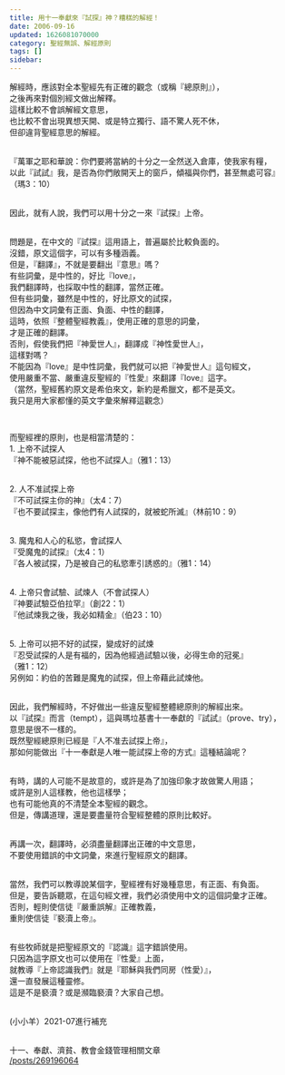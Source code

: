```yaml
---
title: 用十一奉獻來『試探』神？糟糕的解經！
date: 2006-09-16
updated: 1626081070000
category: 聖經無誤、解經原則
tags: []
sidebar: 
---
```


<p>解經時，應該對全本聖經先有正確的觀念（或稱『總原則』），<br/>
之後再來對個別經文做出解釋。<br/>
這樣比較不會誤解經文意思，<br/>
也比較不會出現異想天開、或是特立獨行、語不驚人死不休，<br/>
但卻違背聖經意思的解經。</p>
<p><br/>
『萬軍之耶和華說：你們要將當納的十分之一全然送入倉庫，使我家有糧，<br/>
以此『試試』我，是否為你們敞開天上的窗戶，傾福與你們，甚至無處可容』<br/>
（瑪3：10）</p>
<p><br/>
因此，就有人說，我們可以用十分之一來『試探』上帝。</p>
<p><br/>
問題是，在中文的『試探』這用語上，普遍屬於比較負面的。<br/>
沒錯，原文這個字，可以有多種涵義。<br/>
但是，『翻譯』，不就是要翻出『意思』嗎？<br/>
有些詞彙，是中性的，好比『love』，<br/>
我們翻譯時，也採取中性的翻譯，當然正確。<br/>
但有些詞彙，雖然是中性的，好比原文的試探，<br/>
但因為中文詞彙有正面、負面、中性的翻譯，<br/>
這時，依照『整體聖經教義』，使用正確的意思的詞彙，<br/>
才是正確的翻譯。<br/>
否則，假使我們把『神愛世人』，翻譯成『神性愛世人』，<br/>
這樣對嗎？<br/>
不能因為『love』是中性詞彙，我們就可以把『神愛世人』這句經文，<br/>
使用嚴重不當、嚴重違反聖經的『性愛』來翻譯『love』這字。<br/>
（當然，聖經舊約原文是希伯來文，新約是希臘文，都不是英文。<br/>
我只是用大家都懂的英文字彙來解釋這觀念）</p>
<p> </p>
<p>而聖經裡的原則，也是相當清楚的：<br/>
1. 上帝不試探人<br/>
『神不能被惡試探，他也不試探人』（雅1：13）</p>
<p><br/>
2. 人不准試探上帝<br/>
『不可試探主你的神』（太4：7）<br/>
『也不要試探主，像他們有人試探的，就被蛇所滅』（林前10：9）</p>
<p><br/>
3. 魔鬼和人心的私慾，會試探人<br/>
『受魔鬼的試探』（太4：1）<br/>
『各人被試探，乃是被自己的私慾牽引誘惑的』（雅1：14）</p>
<p><br/>
4. 上帝只會試驗、試煉人（不會試探人）<br/>
『神要試驗亞伯拉罕』（創22：1）<br/>
『他試煉我之後，我必如精金』（伯23：10）</p>
<p><br/>
5. 上帝可以把不好的試探，變成好的試煉<br/>
『忍受試探的人是有福的，因為他經過試驗以後，必得生命的冠冕』<br/>
（雅1：12）<br/>
另例如：約伯的苦難是魔鬼的試探，但上帝藉此試煉他。</p>
<p><br/>
因此，我們解經時，不好做出一些違反聖經整體總原則的解經出來。<br/>
以『試探』而言（tempt），這與瑪垃基書十一奉獻的『試試』（prove、try），<br/>
意思是很不一樣的。<br/>
既然聖經總原則已經是『人不准去試探上帝』，<br/>
那如何能做出『十一奉獻是人唯一能試探上帝的方式』這種結論呢？</p>
<p><br/>
有時，講的人可能不是故意的，或許是為了加強印象才故做驚人用語；<br/>
或許是別人這樣教，他也這樣學；<br/>
也有可能他真的不清楚全本聖經的觀念。<br/>
但是，傳講道理，還是要盡量符合聖經整體的原則比較好。</p>
<p><br/>
再講一次，翻譯時，必須盡量翻譯出正確的中文意思，<br/>
不要使用錯誤的中文詞彙，來進行聖經原文的翻譯。</p>
<p><br/>
當然，我們可以教導說某個字，聖經裡有好幾種意思，有正面、有負面。<br/>
但是，要告訴聽眾，在這句經文裡，我們必須使用中文的這個詞彙才正確。<br/>
否則，輕則使信徒『嚴重誤解』正確教義，<br/>
重則使信徒『褻瀆上帝』。</p>
<p><br/>
有些牧師就是把聖經原文的『認識』這字錯誤使用。<br/>
只因為這字原文也可以使用在『性愛』上面，<br/>
就教導『上帝認識我們』就是『耶穌與我們同房（性愛）』，<br/>
還一直發展這種靈修。<br/>
這是不是褻瀆？或是瀕臨褻瀆？大家自己想。</p>
<p><br/>
(小小羊）2021-07進行補充</p>
<p><br/>
十一、奉獻、濟貧、教會金錢管理相關文章<br/>
<a href="/posts/269196064" target="_blank">/posts/269196064</a></p>
<p> </p>
